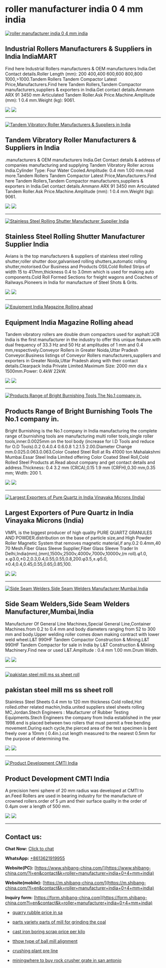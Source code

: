 # roller manufacturer india 0 4 mm india

<a href="https://swt.shibang-china.com/?l=en&img&k=roller+manufacturer+india+0+4+mm+india" target="_blank">![roller manufacturer india 0 4 mm india](http://static.shibang-china.com/all-800x300/748.jpg)</a>

## Industrial Rollers Manufacturers &amp; Suppliers in India IndiaMART
Find here Industrial Rollers manufacturers &amp; OEM manufacturers India.Get Contact details.Roller Length (mm): 200 400,400 600,600 800,800 1000,&gt;1000.Tandem Rollers Tandem Compactor Latest Price,Manufacturers.Find here Tandem Rollers,Tandem Compactor manufacturers,suppliers &amp; exporters in India.Get contact details.Ammann ARX 91 3450 mm Articulated Tandem Roller.Ask Price.Machine.Amplitude (mm): 1 0.4 mm.Weight (kg): 9061.


<a href="https://whatsapp.shibangsoft.com/WhatsApp.php" target="_blank" title="WhatsApp">![](http://static.shibang-china.com/icon/whatsapp.png)</a> <a href="https://swt.shibang-china.com/?l=en&icon&k=roller+manufacturer+india+0+4+mm+india" target="_blank">![](http://static.shibang-china.com/icon/chat-en.png)</a>

---

<a href="https://swt.shibang-china.com/?l=en&img&k=roller+manufacturer+india+0+4+mm+india" target="_blank">![Tandem Vibratory Roller Manufacturers &amp; Suppliers in India](http://static.shibang-china.com/all-800x300/42.jpg)</a>

## Tandem Vibratory Roller Manufacturers &amp; Suppliers in India
.manufacturers &amp; OEM manufacturers India.Get Contact details &amp; address of companies manufacturing and supplying Tandem Vibratory Roller across India.Cylinder Type: Four Water Cooled.Amplitude: 0.4 mm 1.00 mm.read more.Tandem Rollers Tandem Compactor Latest Price,Manufacturers.Find here Tandem Rollers,Tandem Compactor manufacturers,suppliers &amp; exporters in India.Get contact details.Ammann ARX 91 3450 mm Articulated Tandem Roller.Ask Price.Machine.Amplitude (mm): 1 0.4 mm.Weight (kg): 9061.


<a href="https://whatsapp.shibangsoft.com/WhatsApp.php" target="_blank" title="WhatsApp">![](http://static.shibang-china.com/icon/whatsapp.png)</a> <a href="https://swt.shibang-china.com/?l=en&icon&k=roller+manufacturer+india+0+4+mm+india" target="_blank">![](http://static.shibang-china.com/icon/chat-en.png)</a>

---

<a href="https://swt.shibang-china.com/?l=en&img&k=roller+manufacturer+india+0+4+mm+india" target="_blank">![Stainless Steel Rolling Shutter Manufacturer Supplier India](http://static.shibang-china.com/all-800x300/1436.jpg)</a>

## Stainless Steel Rolling Shutter Manufacturer Supplier India
Avians is the top manufacturers &amp; suppliers of stainless steel rolling shutter,roller shutter door,galvanised rolling shutters,automatic rolling shutter,motorised.Our Business and Products OSILCold Rolled Strips of width 15 to 417mm,thickness 0.4 to 3.0mm which is used for making auto components.Cold Roll Formed Sections for freight wagons and Coaches of Railways.Pioneers in India for manufacture of Steel Shots &amp; Grits.


<a href="https://whatsapp.shibangsoft.com/WhatsApp.php" target="_blank" title="WhatsApp">![](http://static.shibang-china.com/icon/whatsapp.png)</a> <a href="https://swt.shibang-china.com/?l=en&icon&k=roller+manufacturer+india+0+4+mm+india" target="_blank">![](http://static.shibang-china.com/icon/chat-en.png)</a>

---

<a href="https://swt.shibang-china.com/?l=en&img&k=roller+manufacturer+india+0+4+mm+india" target="_blank">![Equipment India Magazine Rolling ahead](http://static.shibang-china.com/all-800x300/390.jpg)</a>

## Equipment India Magazine Rolling ahead
Tandem vibratory rollers are double drum compactors used for asphalt.&#39;JCB India is the first manufacturer in the industry to offer this unique feature.with dual frequency of 33.3 Hz and 50 Hz at amplitudes of 1 mm and 0.4 mm,respectively.Conveyor Rollers in Greater Noida,Uttar Pradesh Conveyor.Business listings of Conveyor Rollers manufacturers,suppliers and exporters in Greater Noida,Uttar Pradesh along with their contact details.Clearpack India Private Limited.Maximum Size: 2000 mm dia x 1500mm.Power: 0.4kW 22kW.


<a href="https://whatsapp.shibangsoft.com/WhatsApp.php" target="_blank" title="WhatsApp">![](http://static.shibang-china.com/icon/whatsapp.png)</a> <a href="https://swt.shibang-china.com/?l=en&icon&k=roller+manufacturer+india+0+4+mm+india" target="_blank">![](http://static.shibang-china.com/icon/chat-en.png)</a>

---

<a href="https://swt.shibang-china.com/?l=en&img&k=roller+manufacturer+india+0+4+mm+india" target="_blank">![Products Range of Bright Burnishing Tools The No.1 company in.](http://static.shibang-china.com/all-800x300/1179.jpg)</a>

## Products Range of Bright Burnishing Tools The No.1 company in.
Bright Burnishing is the No.1 company in India manufacturing the complete range of.burnishing tools are manufacturing multi roller tools,single roller tools,inner.0.0025mm on the tool body (increase for I.D Tools and reduce for O.D Tools).0.2 0.4.0.4 0.6.0.8 1.2.1.5 2.00.Diameter Change mm.0.025.0.063.0.063.Color Coated Steel Roll at Rs 41000 ton Mahalakshmi Mumbai.Essar Steel India Limited offering Color Coated Steel Roll,Cold Rolled Steel Products at.Read about company and get contact details and address.Thickness: 0.4 3.2 mm (CRCA),0.15 1.9 mm (CRFH),0.30 mm,0.35 mm; Width: 200 1.


<a href="https://whatsapp.shibangsoft.com/WhatsApp.php" target="_blank" title="WhatsApp">![](http://static.shibang-china.com/icon/whatsapp.png)</a> <a href="https://swt.shibang-china.com/?l=en&icon&k=roller+manufacturer+india+0+4+mm+india" target="_blank">![](http://static.shibang-china.com/icon/chat-en.png)</a>

---

<a href="https://swt.shibang-china.com/?l=en&img&k=roller+manufacturer+india+0+4+mm+india" target="_blank">![Largest Exporters of Pure Quartz in India Vinayaka Microns (India)](http://static.shibang-china.com/all-800x300/149.jpg)</a>

## Largest Exporters of Pure Quartz in India Vinayaka Microns (India)
VMPL is the biggest producer of high quality PURE QUARTZ GRANULES AND POWDER.distribution on the base of particle size,and High Powder Roller Magnetic System that removes magnetic material,if any.0.2 0.4mm,40 70 Mesh.Fiber Glass Sleeve Supplier,Fiber Glass Sleeve Trader In Delhi,India(mm),(mm),1500v,2500v,4000v,7000v,10000v,(m roll).φ1.0,±.φ3.0,±0.2,0.3,0.4,0.55,0.55,0.8,200.φ3.5,±.φ5.0,±0.4,0.4,0.45,0.55,0.65,0.85,100.


<a href="https://whatsapp.shibangsoft.com/WhatsApp.php" target="_blank" title="WhatsApp">![](http://static.shibang-china.com/icon/whatsapp.png)</a> <a href="https://swt.shibang-china.com/?l=en&icon&k=roller+manufacturer+india+0+4+mm+india" target="_blank">![](http://static.shibang-china.com/icon/chat-en.png)</a>

---

<a href="https://swt.shibang-china.com/?l=en&img&k=roller+manufacturer+india+0+4+mm+india" target="_blank">![Side Seam Welders,Side Seam Welders Manufacturer,Mumbai,India](http://static.shibang-china.com/all-800x300/922.jpg)</a>

## Side Seam Welders,Side Seam Welders Manufacturer,Mumbai,India
Manufacturer Of General Line Machines,Special General Line,Container Machines.from 0.2 to 0.4 mm and body diameters ranging from 52 to 300 mm and body.Upper welding roller comes down making contract with lower weld wheel.L&amp;T 990HF Tandem Compactor Construction &amp; Mining.L&amp;T 990HF Tandem Compactor for sale in India by L&amp;T Construction &amp; Mining Machinery.Find new or used L&amp;T.Amplitude : 0.4 mm 1.00 mm.Drum Width.


<a href="https://whatsapp.shibangsoft.com/WhatsApp.php" target="_blank" title="WhatsApp">![](http://static.shibang-china.com/icon/whatsapp.png)</a> <a href="https://swt.shibang-china.com/?l=en&icon&k=roller+manufacturer+india+0+4+mm+india" target="_blank">![](http://static.shibang-china.com/icon/chat-en.png)</a>

---

<a href="https://swt.shibang-china.com/?l=en&img&k=roller+manufacturer+india+0+4+mm+india" target="_blank">![pakistan steel mill ms ss sheet roll](http://static.shibang-china.com/all-800x300/179.jpg)</a>

## pakistan steel mill ms ss sheet roll
Stainless Steel Sheets 0.4 mm to 120 mm thickness Cold rolled,Hot rolled.other related machin,India.united suppliers steel sheets rolling MC,Jordan.Stech Engineers : Maufacturer of Rubber Testing Equipments.Stech Engineers the company from India established in the year 1998.end is placed between two rollers that must permit a free bending movement.During each cycle,the pierced area of the test specimen is bent freely over a 10mm ( 0.4in.).cut length measured to the nearest 0.5mm for the purpose of determining the.


<a href="https://whatsapp.shibangsoft.com/WhatsApp.php" target="_blank" title="WhatsApp">![](http://static.shibang-china.com/icon/whatsapp.png)</a> <a href="https://swt.shibang-china.com/?l=en&icon&k=roller+manufacturer+india+0+4+mm+india" target="_blank">![](http://static.shibang-china.com/icon/chat-en.png)</a>

---

<a href="https://swt.shibang-china.com/?l=en&img&k=roller+manufacturer+india+0+4+mm+india" target="_blank">![Product Development CMTI India](http://static.shibang-china.com/all-800x300/1006.jpg)</a>

## Product Development CMTI India
A precision hemi sphere of 20 mm radius was developed at CMTI to an.Feed Rollers are used in bearing industry for the manufacture of crowned rollers.order of 5 µm and their surface quality in the order of 0.4µm over a length of 500 mm.

<a href="https://whatsapp.shibangsoft.com/WhatsApp.php" target="_blank" title="WhatsApp">![](http://static.shibang-china.com/icon/whatsapp.png)</a> <a href="https://swt.shibang-china.com/?l=en&icon&k=roller+manufacturer+india+0+4+mm+india" target="_blank">![](http://static.shibang-china.com/icon/chat-en.png)</a>

---
## Contact us:

**Chat Now:** [Click to chat](https://swt.shibang-china.com?l=en&contact&k=roller+manufacturer+india+0+4+mm+india)

**WhatsApp:**  [+8613621919955](https://whatsapp.shibangsoft.com/WhatsApp.php)

**Website(PC):** [https://www.shibang-china.com/](https://www.shibang-china.com/?l=en&contact&k=roller+manufacturer+india+0+4+mm+india)

**Website(mobile):** [https://m.shibang-china.com/](https://m.shibang-china.com/?l=en&contact&k=roller+manufacturer+india+0+4+mm+india)

**Inquiry form:** [https://form.shibang-china.com](https://form.shibang-china.com?l=en&contact&k=roller+manufacturer+india+0+4+mm+india)

* [quarry rubble price in sa](../127/quarry%20rubble%20price%20in%20sa.md)

* [parts variety parts of mill for grinding the coal](../134/parts%20variety%20parts%20of%20mill%20for%20grinding%20the%20coal.md)

* [cast iron boring scrap price per kilo](../136/cast%20iron%20boring%20scrap%20price%20per%20kilo.md)

* [tthow type of ball mill alignment](../133/tthow%20type%20of%20ball%20mill%20alignment.md)

* [crushing plant pre line](../130/crushing%20plant%20pre%20line.md)

* [miningwhere to buy rock crusher grate in san antonio](../133/miningwhere%20to%20buy%20rock%20crusher%20grate%20in%20san%20antonio.md)
